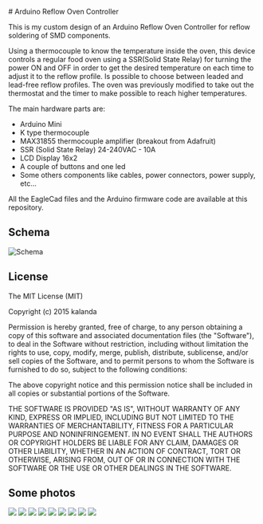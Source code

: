 # Arduino Reflow Oven Controller

This is my custom design of an Arduino Reflow Oven Controller for reflow soldering of SMD components. 

Using a thermocouple to know the temperature inside the oven, this device controls a regular food oven using a SSR(Solid State Relay) for turning the power ON and OFF in order to get the desired temperature on each time to adjust it to the reflow profile. Is possible to choose between leaded and lead-free reflow profiles. The oven was previously modified to take out the thermostat and the timer to make possible to reach higher temperatures. 

The main hardware parts are:

- Arduino Mini
- K type thermocouple
- MAX31855 thermocouple amplifier (breakout from Adafruit) 
- SSR (Solid State Relay) 24-240VAC - 10A 
- LCD Display 16x2
- A couple of buttons and one led
- Some others components like cables, power connectors, power supply, etc...

All the EagleCad files and the Arduino firmware code are available at this repository. 

## Schema

![Schema](images/schema.png)



## License

The MIT License (MIT)

Copyright (c) 2015 kalanda

Permission is hereby granted, free of charge, to any person obtaining a copy
of this software and associated documentation files (the "Software"), to deal
in the Software without restriction, including without limitation the rights
to use, copy, modify, merge, publish, distribute, sublicense, and/or sell
copies of the Software, and to permit persons to whom the Software is
furnished to do so, subject to the following conditions:

The above copyright notice and this permission notice shall be included in all
copies or substantial portions of the Software.

THE SOFTWARE IS PROVIDED "AS IS", WITHOUT WARRANTY OF ANY KIND, EXPRESS OR
IMPLIED, INCLUDING BUT NOT LIMITED TO THE WARRANTIES OF MERCHANTABILITY,
FITNESS FOR A PARTICULAR PURPOSE AND NONINFRINGEMENT. IN NO EVENT SHALL THE
AUTHORS OR COPYRIGHT HOLDERS BE LIABLE FOR ANY CLAIM, DAMAGES OR OTHER
LIABILITY, WHETHER IN AN ACTION OF CONTRACT, TORT OR OTHERWISE, ARISING FROM,
OUT OF OR IN CONNECTION WITH THE SOFTWARE OR THE USE OR OTHER DEALINGS IN THE
SOFTWARE.

## Some photos

![](images/oven-opened.jpg)
![](images/oven-closed.jpg)
![](images/lcd.jpg)
![](images/electronics-01.jpg)
![](images/electronics-02.jpg)
![](images/electronics-03.jpg)
![](images/electronics-04.jpg)
![](images/box-01.jpg)
![](images/box-02.jpg)






